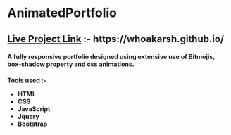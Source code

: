 <h1>AnimatedPortfolio</h1>
<h2><u>Live Project Link</u> :-  https://whoakarsh.github.io/ </h2>
<h4>A fully responsive portfolio designed using extensive use of Bitmojis, box-shadow property and css animations.</h4>

<h4>Tools used :-
    <ul>
        <li>HTML</li>
        <li>CSS</li>
        <li>JavaScript</li>
        <li>Jquery</li>
        <li>Bootstrap</li>
    </ul>
</h4>
                
